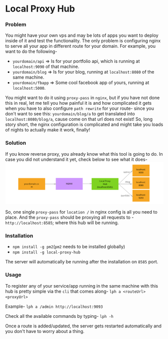 # Local Proxy Hub

### Problem

You might have your own vps and may be lots of 
apps you want to deploy inside of it and test the
functionality. The only problem is configuring
nginx to serve all your app in different route for
your domain. For example, you want to do the following-
- `yourdomain/api` => Is for your portfolio api, which
is running at `localhost:9090` of that machine.
- `yourdomain/blog` => Is for your blog, running at
`localhost:8080` of the same machine.
- `yourdomain/fbapp` => Some cool facebook app of yours,
running at `localhost:5000`.

You might want to do it using `proxy-pass` in `nginx`,
but if you have not done this in real, let me tell 
you how painful it is and how complicated it gets when
you have to also configure `path rewrite` for your 
route- since you don't want to see this: `yourdomain/blog/a` to 
get translated into `localhost:8080/blog/a`, cause come on
that url does not exist! So, long story short, the 
nginx configuration is complicated and might take you
loads of nights to actually make it work, finally!

### Solution

If you know reverse proxy, you already know what this
tool is going to do. In case you did not understand
it yet, check below to see what it does-
![figure](https://raw.githubusercontent.com/dibosh/local-proxy-hub/master/diagram.svg)

So, one single `proxy-pass` for `location /` in nginx 
config is all you need to place. And the `proxy-pass`
should be proxying all requests to - `http://localhost:8585`;
where this hub will be running.

### Installation

- `npm install -g pm2`(`pm2` needs to be installed globally)
- `npm install -g local-proxy-hub`

The server will automatically be running after the installation
on `8585` port.

### Usage

To register any of your service/app running in the same 
machine with this hub is pretty simple via the `cli` 
that comes along-
`lph a <routeUrl> <proxyUrl>`

Example- `lph a /admin http://localhost:9093`

Check all the available commands by typing- `lph -h`

Once a route is added/updated, the server gets 
restarted automatically and you don't have to worry
about a thing.



